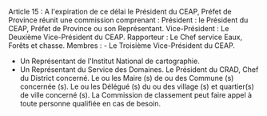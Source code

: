 Article 15 : A l'expiration de ce délai le Président du CEAP,
Préfet de Province réunit une commission comprenant :
Président : le Président du CEAP, Préfet de Province ou son
Représen­tant.
Vice-Président : Le Deuxième Vice-Président du CEAP.
Rapporteur : Le Chef service Eaux, Forêts et chasse.
Membres : - Le Troisième Vice-Président du CEAP.
- Un Représentant de l'Institut National de cartographie.
- Un Représentant du Service des Domaines.
Le Président du CRAD, Chef du District concerné.
Le ou les Maire (s) de ou des Commune (s) concernée (s).
Le ou les Délégué (s) du ou des village (s) et quartier(s) de ville concerné (s).
La Commission de classement peut faire appel à toute personne qualifiée
en cas de besoin.